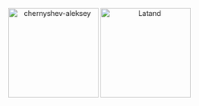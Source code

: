<p align="center"><img height="180em" src="https://github-readme-stats.vercel.app/api?username=chernyshev-aleksey&show_icons=true&theme=tokyonight" alt="chernyshev-aleksey" align = "center"/>
<img height="180em" src="https://github-readme-stats.vercel.app/api/top-langs/?username=chernyshev-aleksey&theme=tokyonight&layout=compact" alt="Latand" align = "center"/></p>
